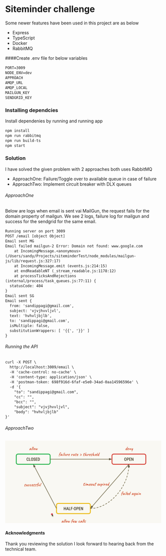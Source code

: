 # Siteminder challenge

Some newer features have been used in this project are as below
- Express
- TypeScript
- Docker
- RabbitMQ

####Create .env file for below variables

````
PORT=3009
NODE_ENV=dev
APPROACH
AMQP_URL
AMQP_LOCAL
MAILGUN_KEY
SENDGRID_KEY
````


### Installing dependcies

Install dependenies by running and running app

```
npm install
npm run rabbitmq
npm run build-ts
npm start
```
### Solution

I have solved the given problem with 2 approaches both uses RabbitMQ

- ApproachOne: Failure/Toggle over to available queue in case of failure
- ApproachTwo: Implement circuit breaker with DLX queues

###### ApproachOne

Below are logs when email is sent vai MailGun, the request fails for the domain property of mailgun.
We see 2 logs, failure log for mailgun and success for the sendgrid for the same email.

````
Running server on port 3009
POST /email [object Object]
Email sent MG
Email failed mailgun-2 Error: Domain not found: www.google.com
    at IncomingMessage.<anonymous> (/Users/sandy/Projects/siteminderTest/node_modules/mailgun-js/lib/request.js:327:17)
    at IncomingMessage.emit (events.js:214:15)
    at endReadableNT (_stream_readable.js:1178:12)
    at processTicksAndRejections (internal/process/task_queues.js:77:11) {
  statusCode: 404
}
Email sent SG
Email sent {
  from: 'sandippagi@gmail.com',
  subject: 'vjvjhvvljvl',
  text: 'hvhvljbjlb',
  to: 'sandippagi@gmail.com',
  isMultiple: false,
  substitutionWrappers: [ '{{', '}}' ]
}

```` 
###### Running the API

```
curl -X POST \
  http://localhost:3009/email \
  -H 'cache-control: no-cache' \
  -H 'content-type: application/json' \
  -H 'postman-token: 698f916d-6faf-e5e0-34ad-0aa14596596e' \
  -d '{
	"to": "sandippagi@gmail.com",
	"cc": "",
	"bcc": "",
	"subject": "vjvjhvvljvl",
	"body": "hvhvljbjlb"
}'
```

###### ApproachTwo

![Alt text](circuitBreaker.png?raw=true "Title")


#### Acknowledgments
Thank you reviewing the solution I look forward to hearing back from the technical team.
